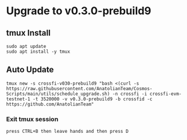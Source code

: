 # Upgrade to v0.3.0-prebuild9

## tmux Install
```shell
sudo apt update
sudo apt install -y tmux
```

## Auto Update
```shell
tmux new -s crossfi-v030-prebuild9 "bash <(curl -s https://raw.githubusercontent.com/AnatolianTeam/Cosmos-Scripts/main/utils/schedule_upgrade.sh) -n crossfi -i crossfi-evm-testnet-1 -t 3520000 -v v0.3.0-prebuild9 -b crossfid -c https://github.com/AnatolianTeam"
```

### Exit tmux session
`press CTRL+B then leave hands and then press D`
